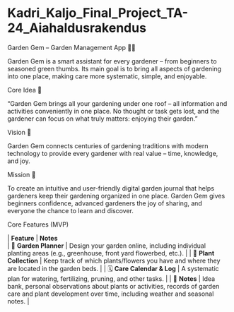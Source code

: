 # Kadri_Kaljo_Final_Project_TA-24_Aiahaldusrakendus

Garden Gem – Garden Management App 🌱💎

Garden Gem is a smart assistant for every gardener – from beginners to seasoned green thumbs. Its main goal is to bring all aspects of gardening into one place, making care more systematic, simple, and enjoyable.


Core Idea 🌱

“Garden Gem brings all your gardening under one roof – all information and activities conveniently in one place. No thought or task gets lost, and the gardener can focus on what truly matters: enjoying their garden.”


Vision 🌿

Garden Gem connects centuries of gardening traditions with modern technology to provide every gardener with real value – time, knowledge, and joy.


Mission 🌼

To create an intuitive and user-friendly digital garden journal that helps gardeners keep their gardening organized in one place. Garden Gem gives beginners confidence, advanced gardeners the joy of sharing, and everyone the chance to learn and discover.


Core Features (MVP)

| **Feature**                 | **Notes**                                                                                                                                         
| 🌿 **Garden Planner**       | Design your garden online, including individual planting areas (e.g., greenhouse, front yard flowerbed, etc.).                                             |
| 🌱 **Plant Collection**     | Keep track of which plants/flowers you have and where they are located in the garden beds.                                                                 |
| 🗓️ **Care Calendar & Log** | A systematic plan for watering, fertilizing, pruning, and other tasks.                                                                                     |
| 📝 **Notes**                | Idea bank, personal observations about plants or activities, records of garden care and plant development over time, including weather and  seasonal notes. |
